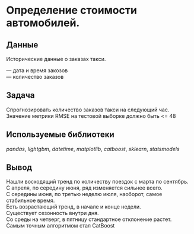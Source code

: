 # Определение стоимости автомобилей.


## Данные

Исторические данные о заказах такси.  

 — дата и время закозов  
 — количество заказов  

## Задача

Спрогнозировать количество заказов такси на следующий час.  
Значение метрики RMSE на тестовой выборке должно быть <= 48  

## Используемые библиотеки
 *pandas*, *lightgbm*, *datetime*, *matplotlib*, *catboost*, *sklearn*, *statsmodels*
 
## Вывод

Нашли восходящий тренд по количеству поездок с марта по сентябрь.  
С апреля, по середину июня, ряд изменяется сильнее всего.  
С середины июня, по третью неделю июля, наоборот, самое стабильное время.  
Есть возрастающий тренд, в начале и конце недели.  
Существует сезонность внутри дня.  
Со среды на четверг, в пятницу стандартное отклонение растет.  
Самым точным алгоритмом стал CatBoost  
